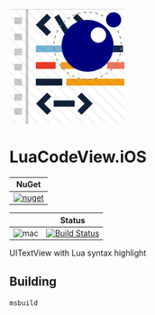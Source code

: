 
[![Logo](https://raw.githubusercontent.com/codefoco/LuaCodeView.iOS/main/LuaCodeView.iOS.png)]()

LuaCodeView.iOS
===============

| NuGet |
| ------|
|[![nuget](https://badgen.net/nuget/v/Codefoco.LuaCodeView.iOS?icon=nuget)](https://www.nuget.org/packages/Codefoco.LuaCodeView.iOS)|

|  | Status | 
| :------ | :------: | 
| ![mac](https://badgen.net/badge//iOS?icon=apple&color=purple&list=1) | [![Build Status](https://dev.azure.com/codefoco/NuGets/_apis/build/status/Codefoco.LuaCodeView.iOS/Codefoco.LuaCodeView.iOS?branchName=main)](https://dev.azure.com/codefoco/NuGets/_build/latest?definitionId=9&branchName=main) |

UITextView with Lua syntax highlight 

Building
---------

	msbuild


